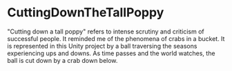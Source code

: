 # CuttingDownTheTallPoppy
"Cutting down a tall poppy" refers to intense scrutiny and criticism of successful people. It reminded me of the phenomena of crabs in a bucket. It is represented in this Unity project by a ball traversing the seasons experiencing ups and downs. As time passes and the world watches, the ball is cut down by a crab down below.
